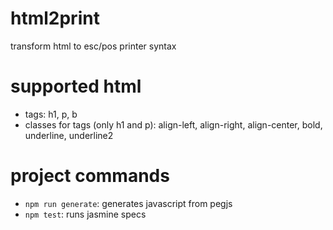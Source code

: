# html2print
transform html to esc/pos printer syntax

# supported html

 - tags: h1, p, b
 - classes for tags (only h1 and p): align-left, align-right, align-center, bold, underline, underline2

# project commands

 - `npm run generate`: generates javascript from pegjs
 - `npm test`: runs jasmine specs 
